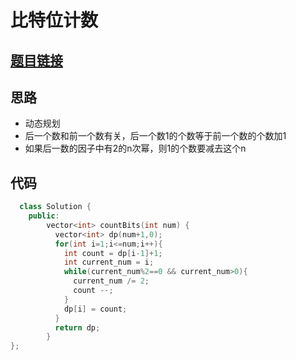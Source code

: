 # 比特位计数
## [题目链接](https://leetcode-cn.com/problems/counting-bits/comments/)
## 思路
- 动态规划
- 后一个数和前一个数有关，后一个数1的个数等于前一个数的个数加1
- 如果后一数的因子中有2的n次幂，则1的个数要减去这个n
## 代码
```c++
  class Solution {
    public:
        vector<int> countBits(int num) {
          vector<int> dp(num+1,0);
          for(int i=1;i<=num;i++){
            int count = dp[i-1]+1;
            int current_num = i;
            while(current_num%2==0 && current_num>0){
              current_num /= 2;
              count --;
            }
            dp[i] = count;
          }
          return dp;
        }
};
```